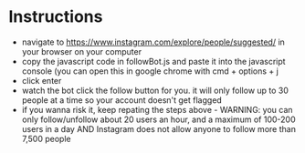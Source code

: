 # Instructions
- navigate to https://www.instagram.com/explore/people/suggested/ in your browser on your computer
- copy the javascript code in followBot.js and paste it into the javascript console (you can open this in google chrome with cmd + options + j 
- click enter
- watch the bot click the follow button for you. it will only follow up to 30 people at a time so your account doesn't get flagged
- if you wanna risk it, keep repating the steps above - WARNING: you can only follow/unfollow about 20 users an hour, and a maximum of 100-200 users in a day AND Instagram does not allow anyone to follow more than 7,500 people
